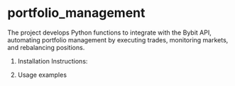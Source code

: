 # portfolio_management
The project develops Python functions to integrate with the Bybit API, automating portfolio management by executing trades, monitoring markets, and rebalancing positions.

1) Installation Instructions:


2) Usage examples
